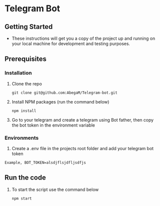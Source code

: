 # Telegram Bot

## Getting Started

- These instructions will get you a copy of the project up and running on your local machine for development and testing purposes.

## Prerequisites

### Installation

1. Clone the repo

   ```
   git clone git@github.com:AbegaM/Telegram-bot.git
   ```

2. Install NPM packages (run the command below)

   ```
   npm install
   ```

3. Go to your telegram and create a telegram using Bot father, then copy the bot token in the environment variable

### Environments

1. Create a .env file in the projects root folder and add your telegram bot token

```
Example, BOT_TOKEN=alsdjflsjdfljsdfjs
```

## Run the code

1. To start the script use the command below

   ```
   npm start
   ```

